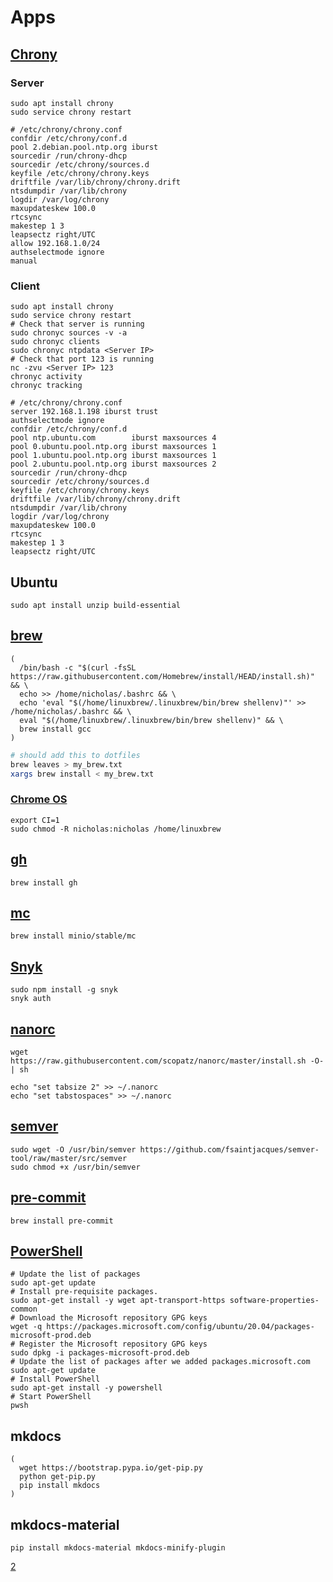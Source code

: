 # Apps

## [Chrony][1]

### Server

```shell
sudo apt install chrony
sudo service chrony restart
```

```apacheconf
# /etc/chrony/chrony.conf
confdir /etc/chrony/conf.d
pool 2.debian.pool.ntp.org iburst
sourcedir /run/chrony-dhcp
sourcedir /etc/chrony/sources.d
keyfile /etc/chrony/chrony.keys
driftfile /var/lib/chrony/chrony.drift
ntsdumpdir /var/lib/chrony
logdir /var/log/chrony
maxupdateskew 100.0
rtcsync
makestep 1 3
leapsectz right/UTC
allow 192.168.1.0/24
authselectmode ignore
manual
```

### Client

```shell
sudo apt install chrony
sudo service chrony restart
# Check that server is running
sudo chronyc sources -v -a
sudo chronyc clients
sudo chronyc ntpdata <Server IP>
# Check that port 123 is running
nc -zvu <Server IP> 123
chronyc activity
chronyc tracking
```

```apacheconf
# /etc/chrony/chrony.conf
server 192.168.1.198 iburst trust
authselectmode ignore
confdir /etc/chrony/conf.d
pool ntp.ubuntu.com        iburst maxsources 4
pool 0.ubuntu.pool.ntp.org iburst maxsources 1
pool 1.ubuntu.pool.ntp.org iburst maxsources 1
pool 2.ubuntu.pool.ntp.org iburst maxsources 2
sourcedir /run/chrony-dhcp
sourcedir /etc/chrony/sources.d
keyfile /etc/chrony/chrony.keys
driftfile /var/lib/chrony/chrony.drift
ntsdumpdir /var/lib/chrony
logdir /var/log/chrony
maxupdateskew 100.0
rtcsync
makestep 1 3
leapsectz right/UTC
```

## Ubuntu

```shell
sudo apt install unzip build-essential
```

## [brew](https://brew.sh/)

```shell
(
  /bin/bash -c "$(curl -fsSL https://raw.githubusercontent.com/Homebrew/install/HEAD/install.sh)" && \
  echo >> /home/nicholas/.bashrc && \
  echo 'eval "$(/home/linuxbrew/.linuxbrew/bin/brew shellenv)"' >> /home/nicholas/.bashrc && \
  eval "$(/home/linuxbrew/.linuxbrew/bin/brew shellenv)" && \
  brew install gcc
)
```

```bash
# should add this to dotfiles
brew leaves > my_brew.txt
xargs brew install < my_brew.txt
```

### [Chrome OS][2]

```shell
export CI=1
sudo chmod -R nicholas:nicholas /home/linuxbrew
```

## [gh](https://github.com/cli/cli)

```shell
brew install gh
```

## [mc](https://github.com/minio/mc)

```shell
brew install minio/stable/mc
```

## [Snyk](https://snyk.io/)

```shell
sudo npm install -g snyk
snyk auth
```

## [nanorc](https://github.com/scopatz/nanorc)

```shell
wget https://raw.githubusercontent.com/scopatz/nanorc/master/install.sh -O- | sh
```

```shell
echo "set tabsize 2" >> ~/.nanorc
echo "set tabstospaces" >> ~/.nanorc
```

## [semver](https://github.com/fsaintjacques/semver-tool)

```shell
sudo wget -O /usr/bin/semver https://github.com/fsaintjacques/semver-tool/raw/master/src/semver
sudo chmod +x /usr/bin/semver
```

## [pre-commit](https://pre-commit.com/#install)

```shell
brew install pre-commit
```

## [PowerShell](https://docs.microsoft.com/en-us/powershell/scripting/install/install-ubuntu?view=powershell-7.2#installation-via-package-repository)

```shell
# Update the list of packages
sudo apt-get update
# Install pre-requisite packages.
sudo apt-get install -y wget apt-transport-https software-properties-common
# Download the Microsoft repository GPG keys
wget -q https://packages.microsoft.com/config/ubuntu/20.04/packages-microsoft-prod.deb
# Register the Microsoft repository GPG keys
sudo dpkg -i packages-microsoft-prod.deb
# Update the list of packages after we added packages.microsoft.com
sudo apt-get update
# Install PowerShell
sudo apt-get install -y powershell
# Start PowerShell
pwsh
```

## mkdocs

```shell
(
  wget https://bootstrap.pypa.io/get-pip.py
  python get-pip.py
  pip install mkdocs
)
```

## mkdocs-material

```shell
pip install mkdocs-material mkdocs-minify-plugin
```

[1]: <https://ubuntu.com/server/docs/how-to-serve-the-network-time-protocol-with-chrony>
[2]: <https://github.com/Homebrew/install/issues/369>
[2]
